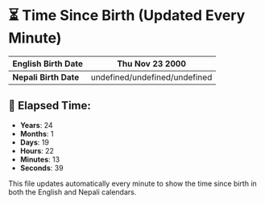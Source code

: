 # ⏳ Time Since Birth (Updated Every Minute)

| **English Birth Date** | Thu Nov 23 2000 |
|------------------------|-------------------------------------|
| **Nepali Birth Date**  | undefined/undefined/undefined                  |

## 📅 Elapsed Time:

- **Years**: 24
- **Months**: 1
- **Days**: 19
- **Hours**: 22
- **Minutes**: 13
- **Seconds**: 39

This file updates automatically every minute to show the time since birth in both the English and Nepali calendars.